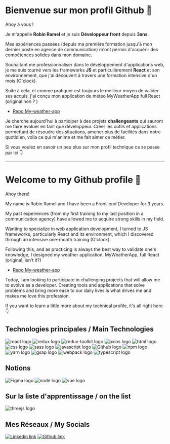 # Bienvenue sur mon profil Github 👋

Ahoy à vous !

Je m'appelle __Robin Ramel__ et je suis __Développeur front__ depuis __3ans__.

Mes expériences passées (depuis ma première formation jusqu'à mon dernier poste en agence de communication) m'ont permis d'acquérir des compétences solides dans mon domaine.

Souhaitant me professionnaliser dans le développement d'applications web, je me suis tourné vers les frameworks __JS__ et particulièrement __React__ et son environnement, que j'ai découvert à travers une formation intensive d'un mois (O'clock).

 Suite à cela, et comme pratiquer est toujours le meilleur moyen de valider ses acquis, j'ai conçu mon application de météo MyWeatherApp full React (original non ? )
- [Repo My-weather-app](https://github.com/RobinRamel/my-weather-app)

Je cherche aujourd'hui à participer à des projets __challengeants__ qui sauront me faire évoluer en tant que développeur.
Créer les outils et applications permettant de résoudre des situations, amener plus de facilités dans notre quotidien, voila ce qui m'anime et me fait aimer ce métier.

Si vous voulez en savoir un peu plus sur mon profil technique ca se passe par ici :point_down:

---

# Welcome to my Github profile 👋

Ahoy there!

My name is Robin Ramel and I have been a Front-end Developer for 3 years.

My past experiences (from my first training to my last position in a communication agency) have allowed me to acquire strong skills in my field.

Wanting to specialize in web application development, I turned to JS frameworks, particularly React and its environment, which I discovered through an intensive one-month training (O'clock).

Following this, and as practicing is always the best way to validate one's knowledge, I designed my weather application, MyWeatherApp, full React (original, isn't it?)
- [Repo My-weather-app](https://github.com/RobinRamel/my-weather-app)

Today, I am looking to participate in challenging projects that will allow me to evolve as a developer. Creating tools and applications that solve problems and bring more ease to our daily lives is what drives me and makes me love this profession.

If you want to learn a little more about my technical profile, it's all right here :point_down:


## Technologies principales / Main Technologies

![react logo](https://img.shields.io/badge/-React-45b8d8?style=flat-square&logo=react&logoColor=white)
![redux logo](https://img.shields.io/badge/-Redux-764ABC?style=flat-square&logo=redux&logoColor=white)
![redux-toolkit logo](https://img.shields.io/badge/-ReduxToolkit-764ABC?style=flat-square&logo=redux&logoColor=white)
![axios logo](https://img.shields.io/badge/-Axios-5A29E4?style=flat-square&logo=axios&logoColor=white)
![html logo](https://img.shields.io/badge/-HTML5-E34F26?style=flat-square&logo=html5&logoColor=white)
![css logo](https://img.shields.io/badge/-CSS3-1572B6?style=flat-square&logo=css3&logoColor=white)
![sass logo](https://img.shields.io/badge/-Sass/Scss-CC6699?style=flat-square&logo=sass&logoColor=white)
![javascript logo](https://img.shields.io/badge/-Javascript-F7DF1E?style=flat-square&logo=javascript&logoColor=white)
![Github logo](https://img.shields.io/badge/-Git-181717?style=flat-square&logo=github&logoColor=white)
![npm logo](https://img.shields.io/badge/-NPM-CB3837?style=flat-square&logo=npm&logoColor=white)
![yarn logo](https://img.shields.io/badge/-Yarn-2C8EBB?style=flat-square&logo=yarn&logoColor=white)
![gsap logo](https://img.shields.io/badge/-GSAP-88CE02?style=flat-square&logo=greensock&logoColor=white)
![webpack logo](https://img.shields.io/badge/-Webpack-8DD6F9?style=flat-square&logo=webpack&logoColor=white)
![typescript logo](https://img.shields.io/badge/-Typescript-3178C6?style=flat-square&logo=typescript&logoColor=white)

## Notions

![Figma logo](https://img.shields.io/badge/-Figma-F24E1E?style=flat-square&logo=figma&logoColor=white)
![node logo](https://img.shields.io/badge/-Node-339933?style=flat-square&logo=nodedotjs&logoColor=white)
![vue logo](https://img.shields.io/badge/-Vue.js-4FC08D?style=flat-square&logo=vuedotjs&logoColor=white)

## Sur la liste d'apprentissage / on the list

![threejs logo](https://img.shields.io/badge/-Three.js-000000?style=flat-square&logo=threedotjs&logoColor=white)

## Mes Réseaux / My Socials

[![Linkedin link](https://img.shields.io/badge/-Linkedin-0A66C2?style=flat-square&logo=linkedin&logoColor=white)](https://www.linkedin.com/in/robin-ramel/)
[![Github link](https://img.shields.io/badge/-Github-181717?style=flat-square&logo=github&logoColor=white)](https://github.com/RobinRamel)
